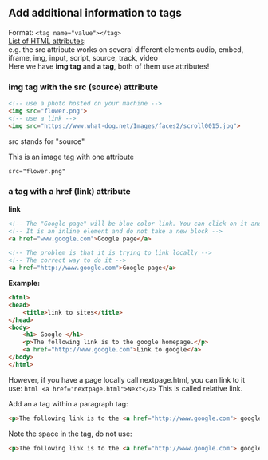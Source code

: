 ## Add additional information to tags  
Format:  ```<tag name="value"></tag> ```  
[List of HTML attributes]:  
e.g. the src attribute works on several different elements audio, embed, iframe, img, input, script, source, track, video  
Here we have **img tag** and **a tag**, both of them use attributes!

### img tag with the src (source) attribute
```html 
<!-- use a photo hosted on your machine -->
<img src="flower.png">
<!-- use a link -->
<img src="https://www.what-dog.net/Images/faces2/scroll0015.jpg">
```  
src stands for "source"

This is an image tag with one attribute 
```html 
src="flower.png" 
```  
### a tag with a href (link) attribute
**link**
```html
<!-- The "Google page" will be blue color link. You can click on it and it will direct you to google.-->
<!-- It is an inline element and do not take a new block -->
<a href="www.google.com">Google page</a>

<!-- The problem is that it is trying to link locally -->
<!-- The correct way to do it -->
<a href="http://www.google.com">Google page</a>
```
**Example:**
```html
<html>
<head>
	<title>link to sites</title>
</head>
<body>
	<h1> Google </h1>
	<p>The following link is to the google homepage.</p>
	<a href="http://www.google.com">Link to google</a>
</body>
</html>
```
However, if you have a page locally call nextpage.html, you can link to it use:
```html <a href="nextpage.html">Next</a>```
This is called relative link.

Add an a tag within a paragraph tag:
```html
<p>The following link is to the <a href="http://www.google.com"> google</a> homepage.</p>
```
Note the space in the tag, do not use:
```html
<p>The following link is to the <a href="http://www.google.com"> google </a> homepage.</p>
```
[List of HTML attributes]:https://developer.mozilla.org/en-US/docs/Web/HTML/Attributes

